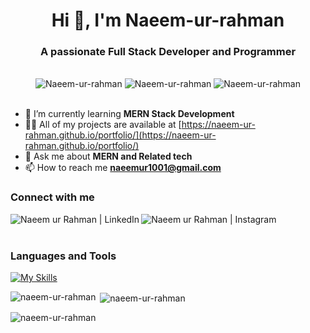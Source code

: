 <h1 align="center">Hi 👋, I'm Naeem-ur-rahman</h1>

<h3 align="center">A passionate Full Stack Developer and Programmer</h3>
<br>

<div class="row" align="center">
    <img src="https://img.shields.io/github/followers/Naeem-ur-rahman?label=Github%20Followers&style=for-the-badge" alt="Naeem-ur-rahman" />
    <img src="https://img.shields.io/github/stars/Naeem-ur-rahman?label=Github%20stars&style=for-the-badge" alt="Naeem-ur-rahman" />
    <img  src="https://komarev.com/ghpvc/?username=Naeem-ur-rahman&label=Profile Views&color=blue&style=for-the-badge" alt="Naeem-ur-rahman" />
</div>
<br>

- 🌱 I’m currently learning **MERN Stack Development**
- 👨‍💻 All of my projects are available at [https://naeem-ur-rahman.github.io/portfolio/](https://naeem-ur-rahman.github.io/portfolio/)
- 💬 Ask me about **MERN and Related tech**
- 📫 How to reach me **naeemur1001@gmail.com**

### Connect with me

<a href="https://www.linkedin.com/in/naeem-ur-rahman-sajid/"> <img align="left" alt="Naeem ur Rahman | LinkedIn" target="blank" src="https://skillicons.dev/icons?i=linkedin"/> </a>
<a href="https://www.instagram.com/naeemurrahmansajid/"> <img align="left" alt="Naeem ur Rahman | Instagram" target="blank" src="https://skillicons.dev/icons?i=instagram"/> </a>
<br><br>

### Languages and Tools

[![My Skills](https://skillicons.dev/icons?i=html,css,js,mongodb,express,react,nodejs,postman,git,github,githubactions,netlify,tailwind,threejs,php,figma,vscode,python,cpp,java,mysql&theme=light)]([https://naeemurrahman.netlify.app/])
<br>

<p><img align="left" src="https://github-readme-stats.vercel.app/api/top-langs?username=naeem-ur-rahman&show_icons=true&locale=en&layout=compact" alt="naeem-ur-rahman" /></p>
<p>&nbsp;<img align="center" src="https://github-readme-stats.vercel.app/api?username=naeem-ur-rahman&show_icons=true&locale=en" alt="naeem-ur-rahman" /></p>
<p><img align="center" src="https://github-readme-streak-stats.herokuapp.com/?user=naeem-ur-rahman&" alt="naeem-ur-rahman" /></p>
